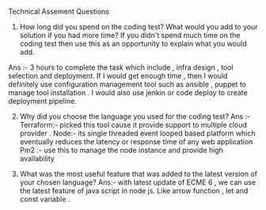 Technical Assement Questions

1. How long did you spend on the coding test? What would you add to your solution if you had more time? If you didn't spend much time on the coding test then use this as an opportunity to explain what you would add.

Ans :- 3 hours to complete the task which include , infra design , tool selection and deployment.
If I would get enough time , then I would definitely use configuration management tool such as ansible , puppet to manage tool installation .
I would also use jenkin or code deploy to create deployment pipeline.

2. Why did you choose the language you used for the coding test?
Ans :- 
Terraform:- picked this tool cause it provide support to multiple cloud provider .
Node:- its single threaded event looped based platform which eventually reduces the latency or response time of any web application 
Pm2 :- use this to manage the node instance and provide high availability 

3. What was the most useful feature that was added to the latest version of your chosen language?
Ans:- with latest update of  ECME 6 , we can use the latest feature of java script in node js. Like arrow function , let and const variable . 
